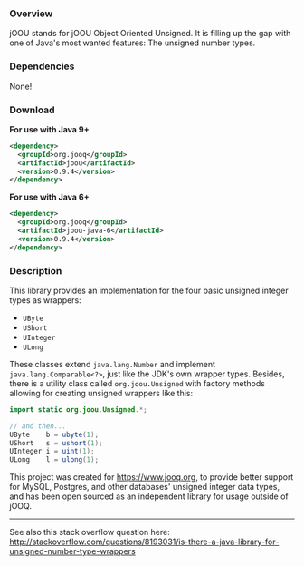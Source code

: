 ### Overview

jOOU stands for jOOU Object Oriented Unsigned. It is filling up the gap with one of Java's most wanted features: The unsigned number types.

### Dependencies

None!

### Download

**For use with Java 9+**

```xml
<dependency>
  <groupId>org.jooq</groupId>
  <artifactId>joou</artifactId>
  <version>0.9.4</version>
</dependency>
```

**For use with Java 6+**

```xml
<dependency>
  <groupId>org.jooq</groupId>
  <artifactId>joou-java-6</artifactId>
  <version>0.9.4</version>
</dependency>
```

### Description

This library provides an implementation for the four basic unsigned integer types as wrappers:

- `UByte`
- `UShort`
- `UInteger`
- `ULong`

These classes extend `java.lang.Number` and implement `java.lang.Comparable<?>`, just like the JDK's own wrapper types. Besides, there is a utility class called `org.joou.Unsigned` with factory methods allowing for creating unsigned wrappers like this:

```java
import static org.joou.Unsigned.*;

// and then...
UByte    b = ubyte(1);
UShort   s = ushort(1);
UInteger i = uint(1);
ULong    l = ulong(1);
```

This project was created for https://www.jooq.org, to provide better support for MySQL, Postgres, and other databases' unsigned integer data types, and has been open sourced as an independent library for usage outside of jOOQ.

----
See also this stack overflow question here: http://stackoverflow.com/questions/8193031/is-there-a-java-library-for-unsigned-number-type-wrappers

